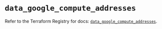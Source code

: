 # `data_google_compute_addresses`

Refer to the Terraform Registry for docs: [`data_google_compute_addresses`](https://registry.terraform.io/providers/hashicorp/google/5.43.1/docs/data-sources/compute_addresses).
